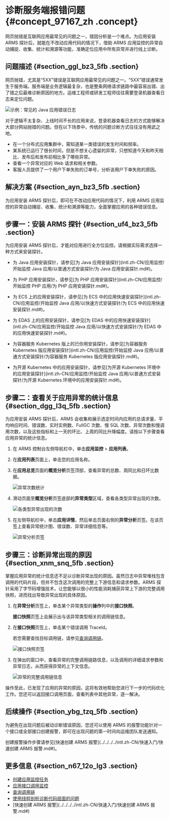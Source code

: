 # 诊断服务端报错问题 {#concept_97167_zh .concept}

网页抛错是互联网应用最常见的问题之一，错因分析是一个难点。为应用安装 ARMS 探针后，就能在不改动应用代码的情况下，借助 ARMS 应用监控的异常自动捕捉、收集、统计和溯源等功能，准确定位应用中所有异常并进行线上诊断。

## 问题描述 {#section_ggl_bz3_5fb .section}

网页抛错，尤其是“5XX”错误是互联网应用最常见的问题之一。“5XX”错误通常发生于服务端。服务端是业务逻辑最复杂，也是整条网络请求链路中最容易出错、出了错之后最难诊断原因的地方。运维工程师或研发工程师往往需要登录机器查看日志来定位问题。

 ![](images/42274_zh-CN.png "示例：常见的 Java 应用错误日志")

对于逻辑不太复杂、上线时间不长的应用来说，登录机器查看日志的方式能够解决大部分网站抛错的问题。但在以下场景中，传统的问题诊断方式往往没有用武之地。

-   在一个分布式应用集群中，需知道某一类错误的发生时间和频率。
-   某系统已运行了很长时间，但是不想关心遗留的异常，只想知道今天和昨天相比、发布后和发布前相比多了哪些异常。
-   查看一个异常对应的 Web 请求和相关参数。
-   客服人员提供了一个用户下单失败的订单号，分析该用户下单失败的原因。

## 解决方案 {#section_ayn_bz3_5fb .section}

为应用安装 ARMS 探针后，即可在不改动应用代码的情况下，利用 ARMS 应用监控的异常自动捕捉、收集、统计和溯源等能力，全面掌握应用的各种错误信息。

## 步骤一：安装 ARMS 探针 {#section_uf4_bz3_5fb .section}

为应用安装 ARMS 探针后，才能对应用进行全方位监控。请根据实际需求选择一种方式来安装探针。

-   为 Java 应用安装探针，请参见[为 Java 应用安装探针](intl.zh-CN/应用监控/开始监控 Java 应用/以普通方式安装探针/为 Java 应用安装探针.md#)。

-   为 PHP 应用安装探针，请参见[为 PHP 应用安装探针](intl.zh-CN/应用监控/开始监控 PHP 应用/为 PHP 应用安装探针.md#)。

-   为 ECS 上的应用安装探针，请参见[为 ECS 中的应用快速安装探针](intl.zh-CN/应用监控/开始监控 Java 应用/以快速方式安装探针/为 ECS 中的应用快速安装探针.md#)。

-   为 EDAS 上的应用安装探针，请参见[为 EDAS 中的应用快速安装探针](intl.zh-CN/应用监控/开始监控 Java 应用/以快速方式安装探针/为 EDAS 中的应用快速安装探针.md#)。

-   为容器服务 Kubernetes 版上的已你用安装探针，请参见[为容器服务 Kubernetes 版应用安装探针](intl.zh-CN/应用监控/开始监控 Java 应用/以普通方式安装探针/为容器服务 Kubernetes 版应用安装探针.md#)。

-   为开源 Kubernetes 中的应用安装探针，请参见[为开源 Kubernetes 环境中的应用安装探针](intl.zh-CN/应用监控/开始监控 Java 应用/以普通方式安装探针/为开源 Kubernetes 环境中的应用安装探针.md#)。


## 步骤二：查看关于应用异常的统计信息 {#section_dgg_l3q_5fb .section}

为应用安装 ARMS 探针后，ARMS 会收集和展示选定时间内应用的总请求量、平均响应时间、错误数、实时实例数、FullGC 次数、慢 SQL 次数、异常次数和慢调用次数，以及这些指标和上一天的环比、上周的同比升降幅度。请按以下步骤查看应用异常的统计信息。

1.  在 ARMS 控制台左侧导航栏中，单击**应用监控** \> **应用列表**。

2.  在**应用列表**页面上，单击您的应用名称。

3.  在**应用总览**页面的**概览分析**页签顶部，查看异常的总数、周同比和日环比数据。

    ![](images/47240_zh-CN.png "异常次数统计")

4.  滑动页面至**概览分析**页签底部的**异常类型**区域，查看各类型异常出现的次数。

    ![](images/42279_zh-CN.png "各类型异常出现的次数")

5.  在左侧导航栏中，单击**应用详情**，然后单击页面右侧的**异常分析**页签。在该页签上查看异常统计图、错误数、异常详细信息等。

    ![](images/42280_zh-CN.png "异常分析页签")


## 步骤三：诊断异常出现的原因 {#section_xnm_snq_5fb .section}

掌握应用异常的统计信息还不足以诊断异常出现的原因。虽然日志中异常堆栈包含调用的代码片段，但并不包含这次调用的完整上下游信息和请求参数。ARMS 探针采用了字节码增强技术，让您能够以很小的性能消耗捕获异常上下游的完整调用快照，进而找出导致异常出现的具体原因。

1.  在**异常分析**页签上，单击某个异常类型的**操作**列中的**接口快照**。

    **接口快照**页签上会展示出与该异常类型相关的调用链信息。

2.  在**接口快照**页签上，单击某个错误调用 TraceId。

    若您需要查找目标调用链，请参见[查询调用链](intl.zh-CN/应用监控/控制台功能/查询调用链.md#)。

    ![](images/42281_zh-CN.png "接口快照页签")

3.  在弹出的窗口中，查看异常的完整调用链路信息，以及调用的详细请求参数和异常日志，从而获得异常的上下文信息。

    ![](images/42282_zh-CN.png "异常的完整调用链信息")


操作至此，已发现了应用的异常的原因，这将有效地帮助您进行下一步的代码优化工作。您还可以返回接口调用页面，查看列表中其他异常，逐一解决。

## 后续操作 {#section_ybg_tzq_5fb .section}

为避免在出现问题后被动诊断错误原因，您还可以使用 ARMS 的报警功能针对一个接口或全部接口创建报警，即可在出现问题的第一时间向运维团队发送通知。

创建报警操作步骤请参见[快速创建 ARMS 报警](../../../../intl.zh-CN/快速入门/快速创建 ARMS 报警.md#)。

## 更多信息 {#section_n67_12o_lg3 .section}

-   [创建应用监控任务](../../../../intl.zh-CN/快速入门/创建应用监控任务.md#)
-   [应用接口调用监控](intl.zh-CN/应用监控/控制台功能/应用接口调用监控.md#)
-   [查询调用链](intl.zh-CN/应用监控/控制台功能/查询调用链.md#)
-   [使用线程剖析诊断代码层面的问题](intl.zh-CN/应用监控/使用教程/使用线程剖析诊断代码层面的问题.md#)
-   [快速创建 ARMS 报警](../../../../intl.zh-CN/快速入门/快速创建 ARMS 报警.md#)

